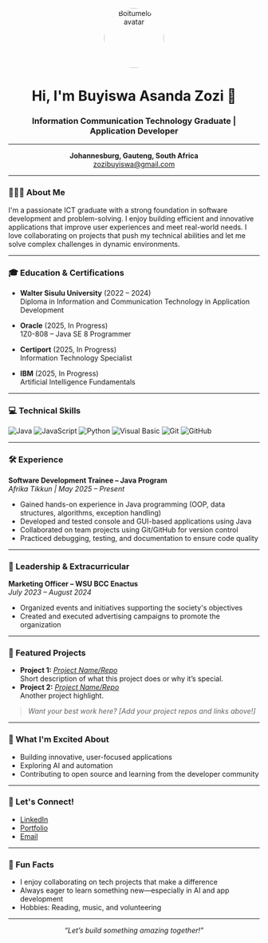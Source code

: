 <!-- Profile README for Boitumelo-1 / BUYISWA ASANDA ZOZI -->

<p align="center">
  <img src="https://avatars.githubusercontent.com/Boitumelo-1" width="120" alt="Boitumelo-1 avatar" style="border-radius:50%;" />
</p>

<h1 align="center">Hi, I'm Buyiswa Asanda Zozi 👋</h1>
<h3 align="center">Information Communication Technology Graduate | Application Developer</h3>

---

<p align="center">
  <b>Johannesburg, Gauteng, South Africa</b> <br/>
  <a href="mailto:zozibuyiswa@gmail.com">zozibuyiswa@gmail.com</a>
</p>

---

### 👩🏾‍💻 About Me

I'm a passionate ICT graduate with a strong foundation in software development and problem-solving. I enjoy building efficient and innovative applications that improve user experiences and meet real-world needs. I love collaborating on projects that push my technical abilities and let me solve complex challenges in dynamic environments.

---

### 🎓 Education & Certifications

- **Walter Sisulu University** (2022 – 2024)  
  Diploma in Information and Communication Technology in Application Development

- **Oracle** (2025, In Progress)  
  1Z0-808 – Java SE 8 Programmer

- **Certiport** (2025, In Progress)  
  Information Technology Specialist

- **IBM** (2025, In Progress)  
  Artificial Intelligence Fundamentals

---

### 💻 Technical Skills

![Java](https://img.shields.io/badge/Java-ED8B00?style=flat-square&logo=java&logoColor=white)
![JavaScript](https://img.shields.io/badge/JavaScript-F7DF1E?style=flat-square&logo=javascript&logoColor=black)
![Python](https://img.shields.io/badge/Python-3776AB?style=flat-square&logo=python&logoColor=white)
![Visual Basic](https://img.shields.io/badge/Visual%20Basic-512BD4?style=flat-square&logo=dotnet&logoColor=white)
![Git](https://img.shields.io/badge/Git-F05032?style=flat-square&logo=git&logoColor=white)
![GitHub](https://img.shields.io/badge/GitHub-181717?style=flat-square&logo=github&logoColor=white)

---

### 🛠️ Experience

**Software Development Trainee – Java Program**  
_Afrika Tikkun | May 2025 – Present_
- Gained hands-on experience in Java programming (OOP, data structures, algorithms, exception handling)
- Developed and tested console and GUI-based applications using Java
- Collaborated on team projects using Git/GitHub for version control
- Practiced debugging, testing, and documentation to ensure code quality

---

### 🌟 Leadership & Extracurricular

**Marketing Officer – WSU BCC Enactus**  
_July 2023 – August 2024_
- Organized events and initiatives supporting the society's objectives
- Created and executed advertising campaigns to promote the organization

---

### 📂 Featured Projects

- **Project 1:** _[Project Name/Repo](#)_  
  Short description of what this project does or why it’s special.
- **Project 2:** _[Project Name/Repo](#)_  
  Another project highlight.

> _Want your best work here? [Add your project repos and links above!]_

---

### 🌱 What I'm Excited About

- Building innovative, user-focused applications
- Exploring AI and automation
- Contributing to open source and learning from the developer community

---

### 🎯 Let's Connect!

- [LinkedIn](#) <!-- Add your LinkedIn URL -->
- [Portfolio](#) <!-- Add your portfolio/personal website URL -->
- [Email](mailto:zozibuyiswa@gmail.com)

---

### 🎉 Fun Facts

- I enjoy collaborating on tech projects that make a difference
- Always eager to learn something new—especially in AI and app development
- Hobbies: Reading, music, and volunteering

---

<p align="center">
  <em>“Let’s build something amazing together!”</em>
</p>
